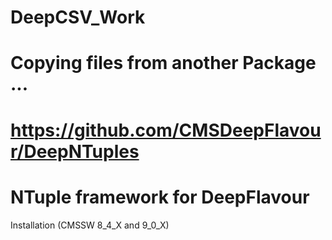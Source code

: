 # DeepCSV_Work
# Copying files from another Package ...
# https://github.com/CMSDeepFlavour/DeepNTuples
# NTuple framework for DeepFlavour 

Installation (CMSSW 8_4_X and 9_0_X)
